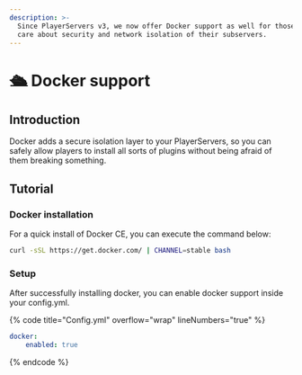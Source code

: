 ```yaml
---
description: >-
  Since PlayerServers v3, we now offer Docker support as well for those that
  care about security and network isolation of their subservers.
---
```


# 🛳 Docker support

## Introduction

Docker adds a secure isolation layer to your PlayerServers, so you can safely allow players to install all sorts of plugins without being afraid of them breaking something.&#x20;

## Tutorial

### Docker installation

For a quick install of Docker CE, you can execute the command below:

```bash
curl -sSL https://get.docker.com/ | CHANNEL=stable bash
```

### Setup

After successfully installing docker, you can enable docker support inside your config.yml.

{% code title="Config.yml" overflow="wrap" lineNumbers="true" %}
```yaml
docker:
    enabled: true
```
{% endcode %}
